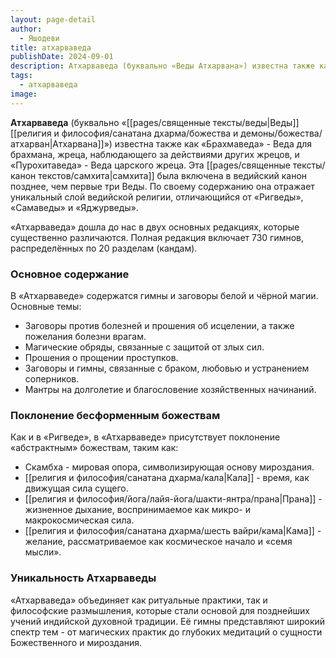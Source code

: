 ```yaml
---
layout: page-detail
author:
  - Яшодеви
title: атхарваведа
publishDate: 2024-09-01
description: Атхарваведа (буквально «Веды Атхарвана») известна также как «Брахмаведа» - Веда для брахмана, жреца, наблюдающего за действиями других жрецов, и «Пурохитаведа» - Веда царского жреца.
tags:
  - атхарваведа
image:
---
```

**Атхарваведа** (буквально «[[pages/священные тексты/веды|Веды]] [[религия и философия/санатана дхарма/божества и демоны/божества/атхарван|Атхарвана]]») известна также как «Брахмаведа» - Веда для брахмана, жреца, наблюдающего за действиями других жрецов, и «Пурохитаведа» - Веда царского жреца. Эта [[pages/священные тексты/канон текстов/самхита|самхита]] была включена в ведийский канон позднее, чем первые три Веды. По своему содержанию она отражает уникальный слой ведийской религии, отличающийся от «Ригведы», «Самаведы» и «Яджурведы».

«Атхарваведа» дошла до нас в двух основных редакциях, которые существенно различаются. Полная редакция включает 730 гимнов, распределённых по 20 разделам (кандам).
### Основное содержание

В «Атхарваведе» содержатся гимны и заговоры белой и чёрной магии. Основные темы:

- Заговоры против болезней и прошения об исцелении, а также пожелания болезни врагам.
- Магические обряды, связанные с защитой от злых сил.
- Прошения о прощении проступков.
- Заговоры и гимны, связанные с браком, любовью и устранением соперников.
- Мантры на долголетие и благословение хозяйственных начинаний.
### Поклонение бесформенным божествам

Как и в «Ригведе», в «Атхарваведе» присутствует поклонение «абстрактным» божествам, таким как:

- Скамбха - мировая опора, символизирующая основу мироздания.
- [[религия и философия/санатана дхарма/кала|Кала]] - время, как движущая сила сущего.
- [[религия и философия/йога/лайя-йога/шакти-янтра/прана|Прана]] - жизненное дыхание, воспринимаемое как микро- и макрокосмическая сила.
- [[религия и философия/санатана дхарма/шесть вайри/кама|Кама]] - желание, рассматриваемое как космическое начало и «семя мысли».
### Уникальность Атхарваведы

«Атхарваведа» объединяет как ритуальные практики, так и философские размышления, которые стали основой для позднейших учений индийской духовной традиции. Её гимны представляют широкий спектр тем - от магических практик до глубоких медитаций о сущности Божественного и мироздания.

